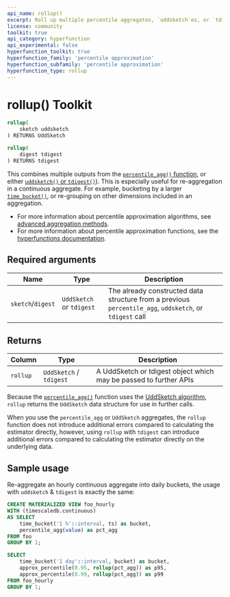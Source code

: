 ```yaml
---
api_name: rollup()
excerpt: Roll up multiple percentile aggregates, `uddsketch`es, or `tdigest`s
license: community
toolkit: true
api_category: hyperfunction
api_experimental: false
hyperfunction_toolkit: true
hyperfunction_family: 'percentile approximation'
hyperfunction_subfamily: 'percentile approximation'
hyperfunction_type: rollup
---
```


# rollup()  <tag type="toolkit">Toolkit</tag>

```SQL
rollup(
    sketch uddsketch
) RETURNS UddSketch
```
```SQL
rollup(
    digest tdigest
) RETURNS tdigest
```

This combines multiple outputs from the
[`percentile_agg()` function][percentile_agg], or either
[`uddsketch()` or `tdigest()`][advanced-agg]). This is especially useful for
re-aggregation in a continuous aggregate. For example, bucketing by a larger
[`time_bucket()`][time_bucket], or re-grouping on other dimensions included in
an aggregation.

*   For more information about percentile approximation algorithms, see
    [advanced aggregation methods][advanced-agg].
*   For more information about percentile approximation functions, see the
    [hyperfunctions documentation][hyperfunctions-percentile-approx].

## Required arguments

|Name|Type|Description|
|-|-|-|
|`sketch`/`digest`|`UddSketch` or `tdigest`|The already constructed data structure from a previous `percentile_agg`, `uddsketch`, or `tdigest` call|

## Returns

|Column|Type|Description|
|---|---|---|
|`rollup`|`UddSketch` / `tdigest`|A UddSketch or tdigest object which may be passed to further APIs|

Because the [`percentile_agg()`][percentile_agg] function uses the [UddSketch
algorithm][advanced-agg], `rollup` returns the `UddSketch` data structure for
use in further calls.

When you use the `percentile_agg` or `UddSketch` aggregates, the `rollup`
function does not introduce additional errors compared to calculating the
estimator directly, however, using `rollup` with `tdigest` can introduce
additional errors compared to calculating the estimator directly on the
underlying data.

## Sample usage
Re-aggregate an hourly continuous aggregate into daily buckets, the usage with
`uddsketch` & `tdigest` is exactly the same:
```SQL
CREATE MATERIALIZED VIEW foo_hourly
WITH (timescaledb.continuous)
AS SELECT
    time_bucket('1 h'::interval, ts) as bucket,
    percentile_agg(value) as pct_agg
FROM foo
GROUP BY 1;

SELECT
    time_bucket('1 day'::interval, bucket) as bucket,
    approx_percentile(0.95, rollup(pct_agg)) as p95,
    approx_percentile(0.99, rollup(pct_agg)) as p99
FROM foo_hourly
GROUP BY 1;
```

[percentile_agg]: /hyperfunctions/percentile-approximation/percentile_agg/
[advanced-agg]: /timescaledb/:currentVersion:/how-to-guides/hyperfunctions/percentile-approx/advanced-agg/
[time_bucket]: /hyperfunctions/time_bucket/
[hyperfunctions-percentile-approx]: timescaledb/:currentVersion:/how-to-guides/hyperfunctions/percentile-approx/
